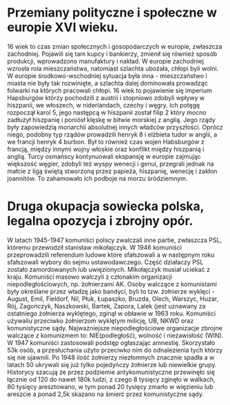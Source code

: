 # Przemiany polityczne i społeczne w europie XVI wieku.
16 wiek to czas zmian społecznych i gosopodarczych w europie, zwłaszcza zachodniej. Pojawili się tam kupcy i bankierzy, zmienił się również sposób produkcji, wprowadzono manufaktury i nakład. W europie zachodniej wzrosła rola mieszczaństwa, natomiast szlachta ubożała, chłopi byli wolni. W europie środkowo-wschodniej sytuacja była inna - mieszczaństwo i miasta nie były tak rozwinięte, a szlachta dalej dominowała prowadząc folwarki na których pracowali chłopi. 16 wiek to pojawienie się imperium Hapsburgów którzy pochodzili z austrii i stopniowo zdobyli wpływy w hiszpanii, we włoszech, w niderlandach, czechy i węgry. Ich potęgę rozpoczął karol 5, jego następcą w hiszpanii został filip 2 który mocno zadłużył hiszpanię i poniósł klęskę w bitwie morskiej z anglią. Jego rządy były zapowiedzią monarchii absolutnej innych władców przyszłości. Oprócz niego, podobny typ rządów prowadzili henryk 8 i elżbieta tudor w anglii, a we francji henryk 4 burbon. Był to również czas wojen Habsburgów z francją, między innymi wojny włoskie oraz konflikt między hiszpanią i anglią. Turcy osmańscy kontynuowali ekspansję w europie zajmując większość węgier, zdobyli też wyspy wenecji i genui, przegrali jednak na małcie z ligą świętą stworzoną przez papieża, hiszpanię, wenecję i zakłon joannitów. To zahamowało ich podboje na morzu śródziemnym.
# Druga okupacja sowiecka polska, legalna opozycja i zbrojny opór.
W latach 1945-1947 komuniści polscy zwalczali inne partie, zwłaszcza PSL, któremu przewodził stanisław mikołajczyk. W 1946 komuniści przeprowadzili referendum ludowe które sfałszowali a w następnym roku sfałszowali wybory do sejmu ustawodawczego. Część działaczy PSL zostało zamordowanych lub uwięzionych. MIkołajczyk musiał uciekać z kraju. Komuniści masowo walczyli z członakim organizacji niepodległościowych, np. żołnierzami AK. Osoby walczące z komunistami były określane przez władzę jako bandyci, byli to tzw. żołnierze wyklęci - August, Emil, Fieldorf, Nil, Płuk, Łupaszko, Bruzda, Olech, Warszyc, Huzar, Rój, Zagończyk, Naszkowski, Bartek, Zapora, Lalek (jest uznawany za ostatniego żołnierza wyklętego, zginął w obławie w 1963 roku. Komuniści używaliu przeciwko żołnierzom wyklętym milicję, UB, NKWD oraz komunistyczne sądy. Najważniejsze niepodległościowe organizacje zbrojne walczące z komunizmem to: NIE(podległość), wolność i niezawisłość (WIN). W 1947 komuniści zastosowali podstęp ogłaszając amnestię. Skorzystało 53k osób, a przesłuchania użyto przeciwko nim do odnalezienia tych którzy się nie ujawnili. Po 1948 ilość żołnierzy niezłomnych znacznie spadła a w latach 50 ukrywali się już tylko pojedyńczy żołnierze lub niewielkie grupy. Historycy szacują że przez podziemie antykomunistyczne przewinęło się łącznie od 120 do nawet 180k ludzi, z czego 8 tysięcy zginęło w walkach, 80 tysięcy aresztowano, w tym ponad 20 tysięcy zmarło w więzieniu lub areszcie a ponad 2,5k skazano na śmierć przez komunistyczne sądy.
